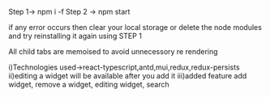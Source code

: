 Step 1-> npm i -f
Step 2 -> npm start

if any error occurs then clear your local storage or delete the node modules and try reinstalling it again using STEP 1

All child tabs are memoised to avoid unnecessory re rendering

i)Technologies used->react-typescript,antd,mui,redux,redux-persists
ii)editing a widget will be available after you add it
iii)added feature add widget, remove a widget, editing widget, search

